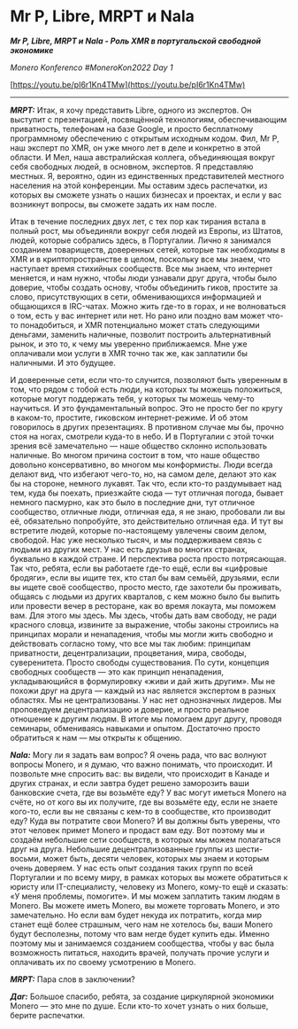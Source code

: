 # Mr P, Libre, MRPT и Nala

_**Mr P, Libre, MRPT и Nala - Роль XMR в португальской свободной экономике**_

_Monero Konferenco  #MoneroKon2022 Day 1_

[https://youtu.be/pI6r1Kn4TMw](https://youtu.be/pI6r1Kn4TMw)

---

_**MRPT:**_ Итак, я хочу представить Libre, одного из экспертов. Он выступит с презентацией, посвящённой технологиям, обеспечивающим приватность, телефонам на базе Google, и просто бесплатному программному обеспечению с открытым исходным кодом. Фил, Mr P, наш эксперт по XMR, он уже много лет в деле и конкретно в этой области. И Мел, наша австралийская коллега, объединяющая вокруг себя свободных людей, в основном, экспертов. Я представляю местных. Я, вероятно, один из единственных представителей местного населения на этой конференции. Мы оставим здесь распечатки, из которых вы сможете узнать о наших бизнесах и проектах, и если у вас возникнут вопросы, вы сможете задать их нам после.

Итак в течение последних двух лет, с тех пор как тирания встала в полный рост, мы объединяли вокруг себя людей из Европы, из Штатов, людей, которые собрались здесь, в Португалии. Лично я занимался созданием товариществ, доверенных сетей, которые так необходимы в XMR и в криптопространстве в целом, поскольку все мы знаем, что наступает время стихийных сообществ. Все мы знаем, что интернет меняется, и нам нужно, чтобы люди узнавали друг друга, чтобы было доверие, чтобы создать основу, чтобы объединить гиков, простите за слово, присутствующих в сети, обменивающихся информацией и общающихся в IRC-чатах. Можно жить где-то в горах, и не волноваться о том, есть у вас интернет или нет. Но рано или поздно вам может что-то понадобиться, и XMR потенциально может стать следующими деньгами, заменить наличные, позволит построить альтернативный рынок, и это то, к чему мы уверенно приближаемся. Мне уже оплачивали мои услуги в XMR точно так же, как заплатили бы наличными. И это будущее.

И доверенные сети, если что-то случится, позволяют быть уверенным в том, что рядом с тобой есть люди, на которых ты можешь положиться, которые могут поддержать тебя, у которых ты можешь чему-то научиться. И это фундаментальный вопрос. Это не просто бег по кругу в каком-то, простите, гиковском интернет-режиме. И об этом говорилось в других презентациях. В противном случае мы бы, прочно стоя на ногах, смотрели куда-то в небо. И в Португалии с этой точки зрения всё замечательно — наше общество склонно использовать наличные. Во многом причина состоит в том, что наше общество довольно консервативно, во многом мы конформисты. Люди всегда делают вид, что избегают чего-то, но, на самом деле, делают это как бы на стороне, немного лукавят. Так что, если кто-то раздумывает над тем, куда бы поехать, приезжайте сюда — тут отличная погода, бывает немного пасмурно, как это было в последние дни, тут отличное сообщество, отличные люди, отличная еда, я не знаю, пробовали ли вы её, обязательно попробуйте, это действительно отличная еда. И тут вы встретите людей, которые по-настоящему увлечены своим делом, свободой. Нас уже несколько тысяч, и мы поддерживаем связь с людьми из других мест. У нас есть друзья во многих странах, буквально в каждой стране. И перспектива роста просто потрясающая. Так что, ребята, если вы работаете где-то ещё, если вы «цифровые бродяги», если вы ищите тех, кто стал бы вам семьёй, друзьями, если вы ищете своё сообщество, просто место, где захотели бы проживать, общаясь с людьми из других кварталов, с кем можно было бы выпить или провести вечер в ресторане, как во время локаута, мы поможем вам. Для этого мы здесь. Мы здесь, чтобы дать вам свободу, не ради красного словца, извините за выражение, чтобы законы строились на принципах морали и ненападения, чтобы мы могли жить свободно и действовать согласно тому, что все мы так любим: принципам приватности, децентрализации, процветания, мира, свободы, суверенитета. Просто свободы существования. По сути, концепция свободных сообществ — это как принцип ненападения, укладывающийся в формулировку «живи и дай жить другим». Мы не похожи друг на друга — каждый из нас является экспертом в разных областях. Мы не централизованы. У нас нет однозначных лидеров. Мы проповедуем децентрализацию и доверие, и просто реальное отношение к другим людям. В итоге мы помогаем друг другу, проводя семинары, обмениваясь навыками и опытом. Достаточно просто обратиться к нам — мы открыты к общению.

_**Nala:**_ Могу ли я задать вам вопрос? Я очень рада, что вас волнуют вопросы Monero, и я думаю, что важно понимать, что происходит. И позвольте мне спросить вас: вы видели, что происходит в Канаде и других странах, и если завтра будет решено заморозить ваши банковские счета, где вы возьмёте еду? У вас могут иметься Monero на счёте, но от кого вы их получите, где вы возьмёте еду, если не знаете кого-то, если вы не связаны с кем-то в сообществе, кто производит еду? Куда вы потратите свои Monero? И вы должны быть уверены, что этот человек примет Monero и продаст вам еду. Вот поэтому мы и создаём небольшие сети сообществ, в которых мы можем полагаться друг на друга. Небольшие децентрализованные группы из шести-восьми, может быть, десяти человек, которых мы знаем и которым очень доверяем. У нас есть опыт создания таких групп по всей Португалии и по всему миру, в рамках которых вы можете обратиться к юристу или IT-специалисту, человеку из Monero, кому-то ещё и сказать: «У меня проблемы, помогите». И мы можем заплатить таким людям в Monero. Вы можете иметь Monero, вы можете торговать Monero, и это замечательно. Но если вам будет некуда их потратить, когда мир станет ещё более страшным, чего нам не хотелось бы, ваши Monero будут бесполезны, потому что вам негде будет купить еды. Именно поэтому мы и занимаемся созданием сообщества, чтобы у вас была возможность питаться, находить врачей, получать прочие услуги и оплачивать их по своему усмотрению в Monero.

_**MRPT:**_ Пара слов в заключении?

_**Даг:**_ Большое спасибо, ребята, за создание циркулярной экономики Monero — это мне по душе. Если кто-то хочет узнать о них больше, берите распечатки.
